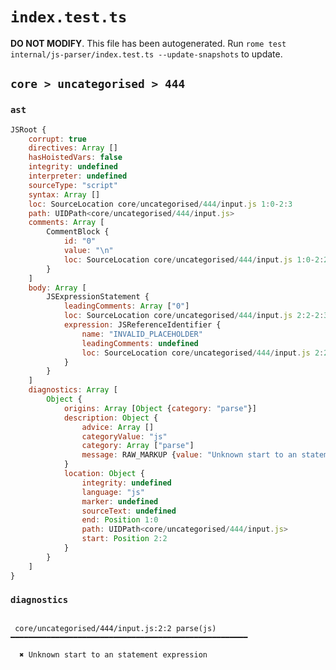 # `index.test.ts`

**DO NOT MODIFY**. This file has been autogenerated. Run `rome test internal/js-parser/index.test.ts --update-snapshots` to update.

## `core > uncategorised > 444`

### `ast`

```javascript
JSRoot {
	corrupt: true
	directives: Array []
	hasHoistedVars: false
	integrity: undefined
	interpreter: undefined
	sourceType: "script"
	syntax: Array []
	loc: SourceLocation core/uncategorised/444/input.js 1:0-2:3
	path: UIDPath<core/uncategorised/444/input.js>
	comments: Array [
		CommentBlock {
			id: "0"
			value: "\n"
			loc: SourceLocation core/uncategorised/444/input.js 1:0-2:2
		}
	]
	body: Array [
		JSExpressionStatement {
			leadingComments: Array ["0"]
			loc: SourceLocation core/uncategorised/444/input.js 2:2-2:3
			expression: JSReferenceIdentifier {
				name: "INVALID_PLACEHOLDER"
				leadingComments: undefined
				loc: SourceLocation core/uncategorised/444/input.js 2:2-2:3
			}
		}
	]
	diagnostics: Array [
		Object {
			origins: Array [Object {category: "parse"}]
			description: Object {
				advice: Array []
				categoryValue: "js"
				category: Array ["parse"]
				message: RAW_MARKUP {value: "Unknown start to an statement expression"}
			}
			location: Object {
				integrity: undefined
				language: "js"
				marker: undefined
				sourceText: undefined
				end: Position 1:0
				path: UIDPath<core/uncategorised/444/input.js>
				start: Position 2:2
			}
		}
	]
}
```

### `diagnostics`

```

 core/uncategorised/444/input.js:2:2 parse(js) ━━━━━━━━━━━━━━━━━━━━━━━━━━━━━━━━━━━━━━━━━━━━━━━━━━━━━

  ✖ Unknown start to an statement expression


```
